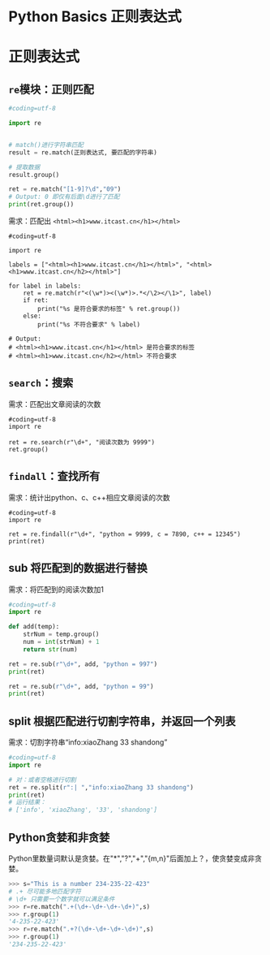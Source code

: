 # Python Basics 正则表达式

# 正则表达式

## `re`模块：正则匹配

```python
#coding=utf-8

import re


# match()进行字符串匹配
result = re.match(正则表达式, 要匹配的字符串)

# 提取数据
result.group()
```



```py
ret = re.match("[1-9]?\d","09")
# Output: 0 即仅有后面\d进行了匹配
print(ret.group())
```



需求：匹配出 `<html><h1>www.itcast.cn</h1></html>`
```
#coding=utf-8

import re

labels = ["<html><h1>www.itcast.cn</h1></html>", "<html><h1>www.itcast.cn</h2></html>"]

for label in labels:
    ret = re.match(r"<(\w*)><(\w*)>.*</\2></\1>", label)
    if ret:
        print("%s 是符合要求的标签" % ret.group())
    else:
        print("%s 不符合要求" % label)

# Output:
# <html><h1>www.itcast.cn</h1></html> 是符合要求的标签
# <html><h1>www.itcast.cn</h2></html> 不符合要求
```



## `search`：搜索

需求：匹配出文章阅读的次数
```
#coding=utf-8
import re

ret = re.search(r"\d+", "阅读次数为 9999")
ret.group()
```



## `findall`：查找所有

需求：统计出python、c、c++相应文章阅读的次数

```
#coding=utf-8
import re

ret = re.findall(r"\d+", "python = 9999, c = 7890, c++ = 12345")
print(ret)
```


## sub 将匹配到的数据进行替换
需求：将匹配到的阅读次数加1
```py
#coding=utf-8
import re

def add(temp):
    strNum = temp.group()
    num = int(strNum) + 1
    return str(num)

ret = re.sub(r"\d+", add, "python = 997")
print(ret)

ret = re.sub(r"\d+", add, "python = 99")
print(ret)
```


## split 根据匹配进行切割字符串，并返回一个列表
需求：切割字符串“info:xiaoZhang 33 shandong”
```py
#coding=utf-8
import re

# 对：或者空格进行切割
ret = re.split(r":| ","info:xiaoZhang 33 shandong")
print(ret)
# 运行结果：
# ['info', 'xiaoZhang', '33', 'shandong']
```


## Python贪婪和非贪婪
Python里数量词默认是贪婪。在"*","?","+","{m,n}"后面加上？，使贪婪变成非贪婪。

```py
>>> s="This is a number 234-235-22-423"
# .+ 尽可能多地匹配字符
# \d+ 只需要一个数字就可以满足条件
>>> r=re.match(".+(\d+-\d+-\d+-\d+)",s)
>>> r.group(1)
'4-235-22-423'
>>> r=re.match(".+?(\d+-\d+-\d+-\d+)",s)
>>> r.group(1)
'234-235-22-423'
```